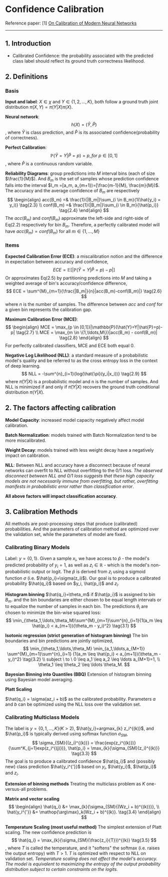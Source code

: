 # Confidence Calibration

Reference paper: 
[1] [On Calibration of Modern Neural Networks](https://arxiv.org/abs/1706.04599)

---


## 1. Introduction
- Calibrated Confidence: the probability associated with the predicted class label should reflect its ground truth correctness likelihood.


## 2. Definitions

### Basis

**Input and label**: $X \in \chi$ and $Y \in \{1, 2, ..., K\}$, both follow a ground truth joint distribution $\pi(X, Y) = \pi(Y|X)\pi(X)$.

**Neural network**: 
$$
h(X)=(\hat{Y},\hat{P})	\tag{2.1}
$$
, where $\hat{Y}$ is class prediction, and $\hat{P}$ is its associated confidence(probability of correctness).

**Perfect Calibration**: 
$$
\mathbb{P}(\hat{Y}=Y | \hat{P}=p) = p, for \  p \in [0,1] \tag{2.2}
$$
, where $\hat{P}$ is a continuous random variable.

**Reliability Diagrams**: group predictions into $M$ interval bins (each of size $\frac{1}{M}$). And $B_m$ is the set of samples whose prediction confidence falls into the interval $I_m =[a_m, a_{m+1})=[\frac{m-1}{M}, \frac{m}{M})$. The accuracy and the average confidence of $B_m$  are respectively 
$$
\begin{align}
acc(B_m) =& \frac{1}{|B_m|}\sum_{i \in B_m}{1(\hat{y_i} = y_i)} \tag{2.3} \\
conf(B_m) =& \frac{1}{|B_m|}\sum_{i \in B_m}{\hat{p_i}} \tag{2.4}
\end{align}
$$
The $acc(B_m)$ and $conf(B_m)$ approximate the left-side and right-side of Eq(2.2) respectively for bin $B_m$. Therefore, a perfectly calibrated model will have $acc(B_m) = conf(B_m)$ for all $m \in \{1, \ldots, M \}$

### Items

**Expected Calibration Error (ECE)**: a miscalibration notion and the difference in expectation between accuracy and confidence,  
$$
ECE = \mathbb{E}[|\mathbb{P}(\hat{Y}=Y|\hat{P}=p)-p|] \tag{2.5}
$$
Or approximates Eq(2.5) by partitioning predictions into $M$ and taking a weighted average of bin's accuracy/confidence difference,
$$
ECE = \sum^{M}_{m=1}{\frac{|B_m|}{n}|acc(B_m)-conf(B_m)|} \tag{2.6}
$$
where $n$ is the number of samples. The difference between $acc$ and $conf$ for a given bin represents the calibration gap.

**Maximum Calibration Error (MCE)**:
$$
\begin{align}
MCE = \max_{p \in [0,1]}|\mathbb{P}(\hat{Y}=Y|\hat{P}=p)-p| \tag{2.7} \\
MCE = \max_{m \in \{1,\ldots,M\}}|acc(B_m) - conf(B_m)| \tag{2.8}
\end{align}
$$
For perfectly calibrated classifiers, MCE and ECE both equal 0.

**Negative Log Likelihood (NLL)**: a standard measure of a probabilistic model's quality and be referred to as the cross entropy loss in the context of deep learning.
$$
NLL = -\sum^{n}_{i=1}{log(\hat{\pi}(y_i|x_i))} \tag{2.9}
$$
where $\hat{\pi}(Y|X)$ is a probabilistic model and n is the number of samples. And NLL is minimized if and only if $\hat{\pi}(Y|X)$ recovers the ground truth conditional distribution $\pi(Y|X)$.

## 2. The factors affecting calibration

**Model Capacity**: increased model capacity negatively affect model calibration.

**Batch Normalization**: models trained with Batch Normalization tend to be more miscalibrated.

**Weight Decay**: models trained with less weight decay have a negatively impact on calibration.

**NLL**: Between NLL and accuracy have a disconnect because of neural networks can overfit to NLL without overfitting to the 0/1 loss. *The observed disconnect between NLL and 0/1 loss suggests that these high capacity models are not necessarily immune from overfitting, but rather, overfitting manifests in probabilistic error rather than classification error*.

**All above factors will impact classification accuracy**.


## 3. Calibration Methods

All methods are post-processing steps that produce (calibrated) probabilities. And the parameters of calibration method are optimized over the validation set, while the parameters of model are fixed.

### Calibrating Binary Models

Label: $y=\{0,1\}$. Given a sample $x_i$, we have access to $\hat{p}$ - the model's predicted probability of $y_i=1$, as well as $z_i \in \mathbb{R}$ - which is the model's non-probabilistic output or logit. The $\hat{p}$ is derived from $z_i$ using a sigmoid function $\sigma$ (i.e. $\hat{p_i}=\sigma(z_i)$). 
Our goal is to produce a calibrated probability $\hat{q_i}$ based on $y_i, \hat{p_i}$ and $z_i$.

**Histogram binning**
$\hat{q_i}=\theta_m$ if $\hat{p_i}$ is assigned to bin $B_m$. and the bin boundaries are either chosen to be equal length intervals or to equalize the number of samples in each bin.
The predictions $\theta_i$ are chosen to minimize the bin-wise squared loss:
$$
\min_{\theta_1,\ldots,\theta_M}\sum^{M}_{m=1}\sum^{n}_{i=1}{1(a_m \leq \hat{p_i} < a_{m+1})(\theta_m - y_i)^2} \tag{3.1}
$$

**Isotonic regression (strict generation of histogram binning)**
The bin boundaries and bin predictions are jointly optimized,
$$
\min_{\theta_1,\ldots,\theta_M}
\min_{a_1,\ldots,a_{M+1}}
\sum^{M}_{m=1}\sum^{n}_{i=1}
{1(a_m \leq \hat{p_i} < a_{m+1})(\theta_m - y_i)^2} 
\tag{3.2} \\
subject \  to \  0 \leq a_1 \leq a_2 \leq \ldots a_{M+1}=1, \\
\theta_1 \leq \theta_2 \leq \ldots \theta_M.
$$

**Bayesian Binning into Quantiles (BBQ)**
Extension of histogram binning using Bayesian model averaging.

**Platt Scaling**

$\hat{q_i} = \sigma(az_i + b)$ as the calibrated probability.
Parameters $a$ and $b$ can be optimized using the NLL loss over the validation set.


### Calibrating Multiclass Models
The label is $y=\{0,1,\ldots,K\}(K > 2)$, $\hat{y_i}=argmax_{k} z_i^{(k)}$, and $\hat{p_i}$ is typically derived using softmax function $\sigma_{SM}$,
$$
\sigma_{SM}{(z_i)^{(k)}} = \frac{exp(z_i^{(k)})}{\sum^K_{j=1}exp(z_i^{(j)})},
\hat{p_i} = \max_{k}{\sigma_{SM}(z_i)^{(k)}} \tag{3.3}
$$
The goal is to produce a calibrated confidence $\hat{q_i}$ and (possibly new) class prediction $\hat{y_i^{'}}$ based on $y_i$, $\hat{y_i}$, $\hat{p_i}$ and $z_i$.

**Extension of binning methods**
Treating the multiclass problem as $K$ one-versus-all problems.

**Matrix and vector scaling**
$$
\begin{align}
\hat{q_i} &= \max_{k}{\sigma_{SM}{(Wz_i + b)^{(k)}}}, \\
\hat{y_i^{'}} &= \mathop{\arg\max}_k(Wz_i + b)^{(k)}.
\tag{3.4}
\end{align}
$$

**Temperature Scaling (most useful method)**
The simplest extension of Platt scaling. The new confidence prediction is
$$
\hat{q_i} = \max_{k}{\sigma_{SM}(\frac{z_i}{T}})^{(k)} \tag{3.5}
$$
, where $T$ is called the temperature, and it "softens" the softmax (i.e. raises the output entropy) with $T>1$. $T$ is optimized with respect to NLL on validation set.
*Temperature scaling does not affect the model's accuracy. The model is equivalent to maximizing the entropy of the output probability distribution subject to certain constraints on the logits.*

 

